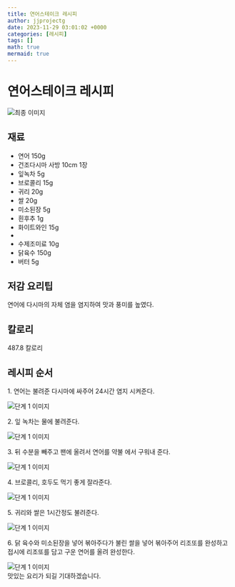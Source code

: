 ```yaml
---
title: 연어스테이크 레시피
author: jjprojectg
date: 2023-11-29 03:01:02 +0000
categories: [레시피]
tags: []
math: true
mermaid: true
---
```

<meta name="og:type" content="website"/>
<meta charset="UTF-8"/>
<div class="header">
  <h1>연어스테이크 레시피</h1>
</div>

<div class="container my-4">
  <div class="row">
    <div class="col-12 col-md-6">
      <div class="recipe-image">
        <img src="http://www.foodsafetykorea.go.kr/uploadimg/cook/10_00381_2.png" class="step-image" alt="최종 이미지"/>
      </div>
    </div>
    <div class="col-12 col-md-6">
      <div class="ingredients">
        <h2>재료</h2>
        <ul class="card">
          <li> 연어 150g </li>
          <li>  건조다시마 사방 10cm 1장 </li>
          <li>  잎녹차 5g </li>
          <li>  브로콜리 15g </li>
          <li> 귀리 20g </li>
          <li>  쌀 20g </li>
          <li>  미소된장 5g </li>
          <li>  흰후추 1g </li>
          <li>  화이트와인 15g </li>
          <li>  </li>
          <li> 수제조미료 10g </li>
          <li>  닭육수 150g </li>
          <li>  버터 5g </li>
</ul>
      </div>
    </div>
    <div class="col-12 col-md-6">
      <div class="ingredients">
        <h2>저감 요리팁</h2>
        <div class="card"> 
          <p>
            연어에 다시마의 자체 염을 염지하여 맛과 풍미를 높였다.
          </p>
        </div>
      </div>
      <div class="ingredients">
        <h2>칼로리</h2>
        <div class="card"> 
          <p>
            487.8 칼로리
          </p>
        </div>
      </div>
    </div>
  </div>

  <h2 class="my-4">레시피 순서</h2>
  <div class="card recipe-card">
    <div class="card-body recipe-step">
      <p class="card-text step-description">1. 연어는 불려준 다시마에 싸주어 24시간 염지
시켜준다.</p>
      <img src="http://www.foodsafetykorea.go.kr/uploadimg/cook/20_00381_01.png" alt="단계 1 이미지" class="step-image"/>
    </div>
  </div>
  <div class="card recipe-card">
    <div class="card-body recipe-step">
      <p class="card-text step-description">2. 잎 녹차는 물에 불려준다.</p>
      <img src="http://www.foodsafetykorea.go.kr/uploadimg/cook/20_00381_02.png" alt="단계 1 이미지" class="step-image"/>
    </div>
  </div>
  <div class="card recipe-card">
    <div class="card-body recipe-step">
      <p class="card-text step-description">3. 뒤 수분을 빼주고 팬에 올려서 연어를 약불
에서 구워내 준다.</p>
      <img src="http://www.foodsafetykorea.go.kr/uploadimg/cook/20_00381_03.png" alt="단계 1 이미지" class="step-image"/>
    </div>
  </div>
  <div class="card recipe-card">
    <div class="card-body recipe-step">
      <p class="card-text step-description">4. 브로콜리, 호두도 먹기 좋게 잘라준다.</p>
      <img src="http://www.foodsafetykorea.go.kr/uploadimg/cook/20_00381_04.png" alt="단계 1 이미지" class="step-image"/>
    </div>
  </div>
  <div class="card recipe-card">
    <div class="card-body recipe-step">
      <p class="card-text step-description">5. 귀리와 쌀은 1시간정도 불려준다.</p>
      <img src="http://www.foodsafetykorea.go.kr/uploadimg/cook/20_00381_05.png" alt="단계 1 이미지" class="step-image"/>
    </div>
  </div>
  <div class="card recipe-card">
    <div class="card-body recipe-step">
      <p class="card-text step-description">6. 닭 육수와 미소된장을 넣어 볶아주다가 불린
쌀을 넣어 볶아주어 리조또를 완성하고 접시에
리조또를 담고 구운 연어를 올려 완성한다.</p>
      <img src="http://www.foodsafetykorea.go.kr/uploadimg/cook/20_00381_06.png" alt="단계 1 이미지" class="step-image"/>
    </div>
  </div>

</div>
맛있는 요리가 되길 기대하겠습니다.
